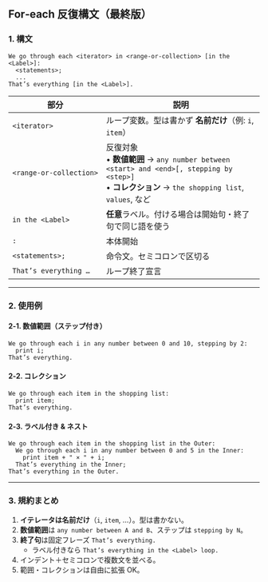 ## For‑each 反復構文（最終版）

### 1. 構文

```
We go through each <iterator> in <range‑or‑collection> [in the <Label>]:
  <statements>;
  ...
That’s everything [in the <Label>].
```

| 部分 | 説明 |
|------|------|
| `<iterator>` | ループ変数。型は書かず **名前だけ**（例: `i`, `item`） |
| `<range‑or‑collection>` | 反復対象<br>• **数値範囲** → `any number between <start> and <end>[, stepping by <step>]`<br>• **コレクション** → `the shopping list`, `values`, など |
| `in the <Label>` | **任意**ラベル。付ける場合は開始句・終了句で同じ語を使う |
| `:` | 本体開始 |
| `<statements>;` | 命令文。セミコロンで区切る |
| `That’s everything …` | ループ終了宣言 |

---

### 2. 使用例

#### 2‑1. 数値範囲（ステップ付き）

```eigoscript
We go through each i in any number between 0 and 10, stepping by 2:
  print i;
That’s everything.
```

#### 2‑2. コレクション

```eigoscript
We go through each item in the shopping list:
  print item;
That’s everything.
```

#### 2‑3. ラベル付き & ネスト

```eigoscript
We go through each item in the shopping list in the Outer:
  We go through each i in any number between 0 and 5 in the Inner:
    print item + " × " + i;
  That’s everything in the Inner;
That’s everything in the Outer.
```

---

### 3. 規約まとめ

1. **イテレータは名前だけ**（`i`, `item`, …）。型は書かない。  
2. **数値範囲**は `any number between A and B`、ステップは `stepping by N`。  
3. **終了句**は固定フレーズ `That’s everything.`  
   - ラベル付きなら `That’s everything in the <Label> loop.`  
4. インデント＋セミコロンで複数文を並べる。  
5. 範囲・コレクションは自由に拡張 OK。
